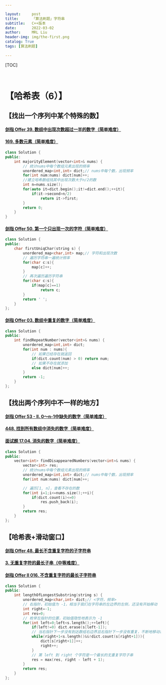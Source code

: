 ```yaml
---

layout:     post
title:      「算法刷题」字符串
subtitle:   C++版本
date:       2022-03-02
author:     MRL Liu
header-img: img/the-first.png
catalog: True
tags: [算法刷题]
   
---
```


[TOC]

​      

# 【哈希表（6）】

## 【找出一个序列中某个特殊的数】

#### [剑指 Offer 39. 数组中出现次数超过一半的数字（简单难度）](https://leetcode-cn.com/problems/shu-zu-zhong-chu-xian-ci-shu-chao-guo-yi-ban-de-shu-zi-lcof/)

#### [169. 多数元素（简单难度）](https://leetcode-cn.com/problems/majority-element/)

```C++
class Solution {
public:
    int majorityElement(vector<int>& nums) {
        // 统计nums中每个数组元素出现的频率
        unordered_map<int,int> dict;// nums中每个数，出现频率
        for(int num:nums) dict[num]++;
        //建立哈希数组找其中出现次数大于n/2的数
        int n=nums.size();
        for(auto it=dict.begin();it!=dict.end();++it){
            if(it->second>n/2)
                return it->first;
        }
        return 0;
    }
}
```

#### [剑指 Offer 50. 第一个只出现一次的字符（简单难度）](https://leetcode-cn.com/problems/di-yi-ge-zhi-chu-xian-yi-ci-de-zi-fu-lcof/)

```C++
class Solution {
public:
    char firstUniqChar(string s) {
        unordered_map<char,int> map;// 字符和出现次数
        // 遍历字符串一遍统计频率
        for(char c:s){
            map[c]++;
        }
        // 再次遍历遍历字符串
        for(char c:s){
            if(map[c]==1)
                return c;
        }
        return ' ';
    }
};
```

#### [剑指 Offer 03. 数组中重复的数字（简单难度）](https://leetcode-cn.com/problems/shu-zu-zhong-zhong-fu-de-shu-zi-lcof/)

```c++
class Solution {
public:
    int findRepeatNumber(vector<int>& nums) {
        unordered_map<int,int> dict;
        for(int num : nums){
            // 如果已经存在就返回
            if(dict.count(num) > 0) return num;
            // 如果不存在就添加
            else dict[num]++;
        }
        return -1;
    }
};
```

## 【找出两个序列中不一样的地方】

#### [剑指 Offer 53 - II. 0～n-1中缺失的数字（简单难度）](https://leetcode-cn.com/problems/que-shi-de-shu-zi-lcof/)

#### [448. 找到所有数组中消失的数字（简单难度）](https://leetcode-cn.com/problems/find-all-numbers-disappeared-in-an-array/)

#### [面试题 17.04. 消失的数字（简单难度）](https://leetcode-cn.com/problems/missing-number-lcci/)

```c++
class Solution {
public:
    vector<int> findDisappearedNumbers(vector<int>& nums) {
        vector<int> res;
        // 统计nums中每个数组元素出现的频率
        unordered_map<int,int> dict;// nums中每个数，出现频率
        for(int num:nums) dict[num]++;

        // 遍历[1, n]，查看不存在的数
        for(int i=1;i<=nums.size();++i){
            if(dict.count(i)<=0)
                res.push_back(i);
        }
        return res;
    }
};
```

## 【哈希表+滑动窗口】

#### [剑指 Offer 48. 最长不含重复字符的子字符串](https://leetcode-cn.com/problems/zui-chang-bu-han-zhong-fu-zi-fu-de-zi-zi-fu-chuan-lcof/)

#### [3. 无重复字符的最长子串（中等难度）](https://leetcode-cn.com/problems/longest-substring-without-repeating-characters/)

#### [剑指 Offer II 016. 不含重复字符的最长子字符串](https://leetcode-cn.com/problems/wtcaE1/)

```C++
class Solution {
public:
    int lengthOfLongestSubstring(string s) {
        unordered_map<char,int> dict;// <字符，频率>
        // 右指针，初始值为 -1，相当于我们在字符串的左边界的左侧，还没有开始移动
        int right=-1;
        int res=0;
        // 枚举左指针的位置，初始值隐性地表示为 -1
        for(int left=0;left<s.length();++left){
            if(left!=0) dict.erase(s[left-1]);
            // 当右指针下一步没有到达数组右边界且右指针下一步没有重复，不断地移动右指针
            while(right+1<s.length()&&!dict.count(s[right+1])){
                dict[s[right+1]]++;
                right++;
            }
            // 第 left 到 right 个字符是一个最长的无重复字符子串
            res = max(res, right - left + 1);
        }
        return res;
    }
};
```


